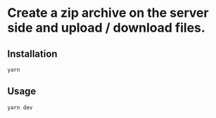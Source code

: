 # Create a zip archive on the server side and upload / download files.

## Installation
```yarn```

## Usage
```yarn dev```
